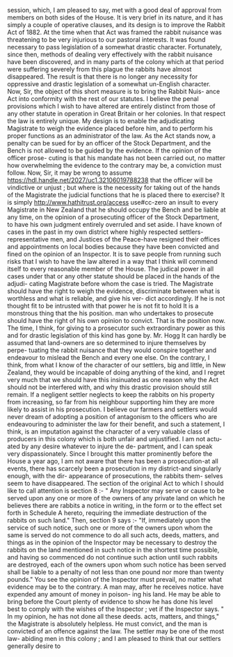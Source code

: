 session, which, I am pleased to say, met with a good deal of approval from members on both sides of the House. It is very brief in its nature, and it has simply a couple of operative clauses, and its design is to improve the Rabbit Act of 1882. At the time when that Act was framed the rabbit nuisance was threatening to be very injurious to our pastoral interests. It was found necessary to pass legislation of a somewhat drastic character. Fortunately, since then, methods of dealing very effectively with the rabbit nuisance have been discovered, and in many parts of the colony which at that period were suffering severely from this plague the rabbits have almost disappeared. The result is that there is no longer any necessity for oppressive and drastic legislation of a somewhat un-English character. Now, Sir, the object of this short measure is to bring the Rabbit Nuis- ance Act into conformity with the rest of our statutes. I believe the penal provisions which I wish to have altered are entirely distinct from those of any other statute in operation in Great Britain or her colonies. In that respect the law is entirely unique. My design is to enable the adjudicating Magistrate to weigh the evidence placed before him, and to perform his proper functions as an administrator of the law. As the Act stands now, a penalty can be sued for by an officer of the Stock Department, and the Bench is not allowed to be guided by the evidence. If the opinion of the officer prose- cuting is that his mandate has not been carried out, no matter how overwhelming the evidence to the contrary may be, a conviction must follow. Now, Sir, it may be wrong to assume https://hdl.handle.net/2027/uc1.32106019788238 that the officer will be vindictive or unjust ; but where is the necessity for taking out of the hands of the Magistrate the judicial functions that he is placed there to exercise? It is simply http://www.hathitrust.org/access use#cc-zero an insult to every Magistrate in New Zealand that he should occupy the Bench and be liable at any time, on the opinion of a prosecuting officer of the Stock Department, to have his own judgment entirely overruled and set aside. I have known of cases in the past in my own district where highly respected settlers-representative men, and Justices of the Peace-have resigned their offices and appointments on local bodies because they have been convicted and fined on the opinion of an Inspector. It is to save people from running such risks that I wish to have the law altered in a way that I think will commend itself to every reasonable member of the House. The judical power in all cases under that or any other statute should be placed in the hands of the adjudi- cating Magistrate before whom the case is tried. The Magistrate should have the right to weigh the evidence, discriminate between what is worthless and what is reliable, and give his ver- dict accordingly. If he is not thought fit to be intrusted with that power he is not fit to hold It is a monstrous thing that the his position. man who undertakes to prosecute should have the right of his own opinion to convict. That is the position now. The time, I think, for giving to a prosecutor such extraordinary power as this and for drastic legislation of this kind has gone by. Mr. Hogg It can hardly be assumed that land-owners are so determined to injure themselves by perpe- tuating the rabbit nuisance that they would conspire together and endeavour to mislead the Bench and every one else. On the contrary, I think, from what I know of the character of our settlers, big and little, in New Zealand, they would be incapable of doing anything of the kind, and I regret very much that we should have this insinuated as one reason why the Act should not be interfered with, and why this drastic provision should still remain. If a negligent settler neglects to keep the rabbits on his property from increasing, so far from his neighbour supporting him they are more likely to assist in his prosecution. I believe our farmers and settlers would never dream of adopting a position of antagonism to the officers who are endeavouring to administer the law for their benefit, and such a statement, I think, is an imputation against the character of a very valuable class of producers in this colony which is both unfair and unjustified. I am not actu- ated by any desire whatever to injure the de- partment, and I can speak very dispassionately. Since I brought this matter prominently before the House a year ago, I am not aware that there has been a prosecution-at all events, there has scarcely been a prosecution in my district-and singularly enough, with the dir- appearance of prosecutions, the rabbits them- selves seem to have disappeared. The section of the original Act to which I should like to call attention is section 8 :- " Any Inspector may serve or cause to be served upon any one or more of the owners of any private land on which he believes there are rabbits a notice in writing, in the form or to the effect set forth in Schedule A hereto, requiring the immediate destruction of the rabbits on such land." Then, section 9 says :- "If, immediately upon the service of such notice, such one or more of the owners upon whom the same is served do not commence to do all such acts, deeds, matters, and things as in the opinion of the Inspector may be necessary to destroy the rabbits on the land mentioned in such notice in the shortest time possible, and having so commenced do not continue such action until such rabbits are destroyed, each of the owners upon whom such notice has been served shall be liable to a penalty of not less than one pound nor more than twenty pounds." You see the opinion of the Inspector must prevail, no matter what evidence may be to the contrary. A man may, after he receives notice. have expended any amount of money in poison- ing his land. He may be able to bring before the Court plenty of evidence to show he has done his level best to comply with the wishes of the Inspector ; vet if the Inspector says. " In my opinion, he has not done all these deeds. acts, matters, and things," the Magistrate is absolutely helpless. He must convict, and the man is convicted of an offence against the law. The settler may be one of the most law- abiding men in this colony ; and I am pleased to think that our settlers generally desire to 